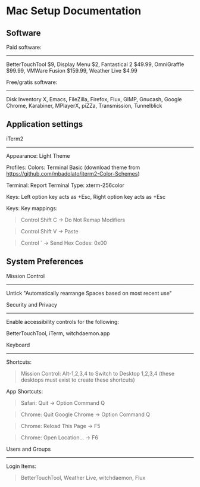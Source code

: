 # Mac Setup Documentation

## Software

Paid software:

---

BetterTouchTool $9, Display Menu $2, Fantastical 2 $49.99, OmniGraffle $99.99, VMWare Fusion $159.99, Weather Live $4.99

Free/gratis software:

---

Disk Inventory X, Emacs, FileZilla, Firefox, Flux, GIMP, Gnucash, Google Chrome, Karabiner, MPlayerX, piZZa, Transmission, Tunnelblick


## Application settings

iTerm2

---

Appearance: Light Theme

Profiles: Colors: Terminal Basic (download theme from https://github.com/mbadolato/iterm2-Color-Schemes)

Terminal: Report Terminal Type: xterm-256color

Keys: Left option key acts as +Esc, Right option key acts as +Esc

Keys: Key mappings:

> Control Shift C -> Do Not Remap Modifiers

> Control Shift V -> Paste

> Control ` -> Send Hex Codes: 0x00

## System Preferences

Mission Control

---

Untick "Automatically rearrange Spaces based on most recent use"

Security and Privacy

---

Enable accessibility controls for the following:

BetterTouchTool, iTerm, witchdaemon.app

Keyboard

---

Shortcuts:

> Mission Control: Alt-1,2,3,4 to Switch to Desktop 1,2,3,4 (these desktops must exist to create these shortcuts)

App Shortcuts:

> Safari: Quit -> Option Command Q

> Chrome: Quit Google Chrome -> Option Command Q

> Chrome: Reload This Page -> F5

> Chrome: Open Location... -> F6

Users and Groups

---

Login Items:

> BetterTouchTool, Weather Live, witchdaemon, Flux
